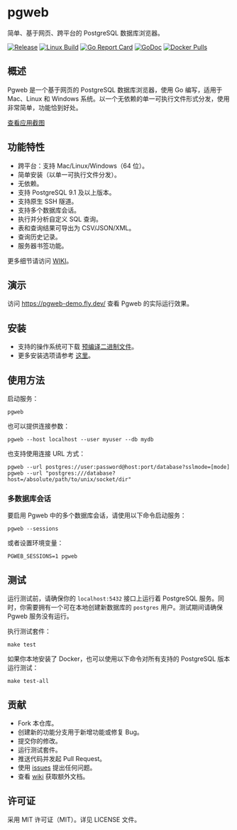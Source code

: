 # pgweb

简单、基于网页、跨平台的 PostgreSQL 数据库浏览器。

[![Release](https://edas-hz.oss-cn-hangzhou.aliyuncs.com/edas-apps/charts-store/pgweb/image/pgweb.svg)](https://github.com/sosedoff/pgweb/releases)
[![Linux Build](https://edas-hz.oss-cn-hangzhou.aliyuncs.com/edas-apps/charts-store/pgweb/image/badge.svg)](https://github.com/sosedoff/pgweb/actions?query=branch%3Amain)
[![Go Report Card](https://edas-hz.oss-cn-hangzhou.aliyuncs.com/edas-apps/charts-store/pgweb/image/68747470733a2f2f676f7265706f7274636172642e636f6d2f62616467652f6769746875622e636f6d2f736f7365646f66662f7067776562.svg)](https://goreportcard.com/report/github.com/sosedoff/pgweb)
[![GoDoc](https://edas-hz.oss-cn-hangzhou.aliyuncs.com/edas-apps/charts-store/pgweb/image/68747470733a2f2f676f646f632e6f72672f6769746875622e636f6d2f736f7365646f66662f70677765623f7374617475732e737667.svg)](https://godoc.org/github.com/sosedoff/pgweb)
[![Docker Pulls](https://edas-hz.oss-cn-hangzhou.aliyuncs.com/edas-apps/charts-store/pgweb/image/pgweb.svg)](https://hub.docker.com/r/sosedoff/pgweb/)

## 概述

Pgweb 是一个基于网页的 PostgreSQL 数据库浏览器，使用 Go 编写，适用于 Mac、Linux 和 Windows 系统。以一个无依赖的单一可执行文件形式分发，使用非常简单，功能恰到好处。

[查看应用截图](https://github.com/sosedoff/pgweb/blob/main/SCREENS.md)

## 功能特性

- 跨平台：支持 Mac/Linux/Windows（64 位）。
- 简单安装（以单一可执行文件分发）。
- 无依赖。
- 支持 PostgreSQL 9.1 及以上版本。
- 支持原生 SSH 隧道。
- 支持多个数据库会话。
- 执行并分析自定义 SQL 查询。
- 表和查询结果可导出为 CSV/JSON/XML。
- 查询历史记录。
- 服务器书签功能。

更多细节请访问 [WIKI](https://github.com/sosedoff/pgweb/wiki)。

## 演示

访问 https://pgweb-demo.fly.dev/ 查看 Pgweb 的实际运行效果。

## 安装

- 支持的操作系统可下载 [预编译二进制文件](https://github.com/sosedoff/pgweb/releases)。
- 更多安装选项请参考 [这里](https://github.com/sosedoff/pgweb/wiki/Installation)。

## 使用方法

启动服务：

```
pgweb
```

也可以提供连接参数：

```
pgweb --host localhost --user myuser --db mydb
```

也支持使用连接 URL 方式：

```
pgweb --url postgres://user:password@host:port/database?sslmode=[mode]
pgweb --url "postgres:///database?host=/absolute/path/to/unix/socket/dir"
```

### 多数据库会话

要启用 Pgweb 中的多个数据库会话，请使用以下命令启动服务：

```
pgweb --sessions
```

或者设置环境变量：

```
PGWEB_SESSIONS=1 pgweb
```

## 测试

运行测试前，请确保你的 `localhost:5432` 接口上运行着 PostgreSQL 服务。同时，你需要拥有一个可在本地创建新数据库的 `postgres` 用户。测试期间请确保 Pgweb 服务没有运行。

执行测试套件：

```
make test
```

如果你本地安装了 Docker，也可以使用以下命令对所有支持的 PostgreSQL 版本运行测试：

```
make test-all
```

## 贡献

- Fork 本仓库。
- 创建新的功能分支用于新增功能或修复 Bug。
- 提交你的修改。
- 运行测试套件。
- 推送代码并发起 Pull Request。
- 使用 [issues](https://github.com/sosedoff/pgweb/issues) 提出任何问题。
- 查看 [wiki](https://github.com/sosedoff/pgweb/wiki) 获取额外文档。

## 许可证

采用 MIT 许可证（MIT）。详见 LICENSE 文件。